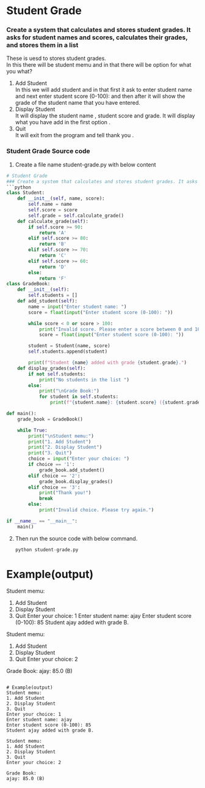 # Student Grade
### Create a system that calculates and stores student grades. It asks for student names and scores, calculates their grades, and stores them in a list

These is uesd to stores student grades.   
In this there will be student memu and in that there will be option for what you what?  
1) Add Student    
In this we will add student  and in that first it ask to enter student name and next enter student score (0-100): and then after it will show the grade of the student name that you have entered.    
2) Display Student  
It will display the student name , student score and grade. It will display what you have add in the first option .   
3) Quit   
It will exit from the program and tell thank you .  

### Student Grade Source code   
1. Create a file name student-grade.py with below content
```py
# Student Grade
### Create a system that calculates and stores student grades. It asks for student names and scores, calculates their grades, and stores them in a list
```python
class Student:
    def __init__(self, name, score):
        self.name = name
        self.score = score
        self.grade = self.calculate_grade()
    def calculate_grade(self):
        if self.score >= 90:
            return 'A'
        elif self.score >= 80:
            return 'B'
        elif self.score >= 70:
            return 'C'
        elif self.score >= 60:
            return 'D'
        else:
            return 'F'
class GradeBook:
    def __init__(self):
        self.students = []
    def add_student(self):
        name = input("Enter student name: ")
        score = float(input("Enter student score (0-100): "))

        while score < 0 or score > 100:
            print("Invalid score. Please enter a score between 0 and 100.")
            score = float(input("Enter student score (0-100): "))

        student = Student(name, score)
        self.students.append(student)

        print(f"Student {name} added with grade {student.grade}.")
    def display_grades(self):
        if not self.students:
            print("No students in the list ")
        else:
            print("\nGrade Book:")
            for student in self.students:
                print(f"{student.name}: {student.score} ({student.grade})")

def main():
    grade_book = GradeBook()

    while True:
        print("\nStudent memu:")
        print("1. Add Student")
        print("2. Display Student")
        print("3. Quit")
        choice = input("Enter your choice: ")
        if choice == '1':
            grade_book.add_student()
        elif choice == '2':
            grade_book.display_grades()
        elif choice == '3':
            print("Thank you!")
            break
        else:
            print("Invalid choice. Please try again.")

if __name__ == "__main__":
    main()
```
2. Then run the source code with below command.
   ```py
   python student-grade.py 
   ```
   
# Example(output)
Student memu:
1. Add Student
2. Display Student
3. Quit
Enter your choice: 1
Enter student name: ajay
Enter student score (0-100): 85
Student ajay added with grade B.

Student memu:
1. Add Student
2. Display Student
3. Quit
Enter your choice: 2

Grade Book:
ajay: 85.0 (B)
```

# Example(output)
Student memu:
1. Add Student
2. Display Student
3. Quit
Enter your choice: 1
Enter student name: ajay
Enter student score (0-100): 85
Student ajay added with grade B.

Student memu:
1. Add Student
2. Display Student
3. Quit
Enter your choice: 2

Grade Book:
ajay: 85.0 (B)
